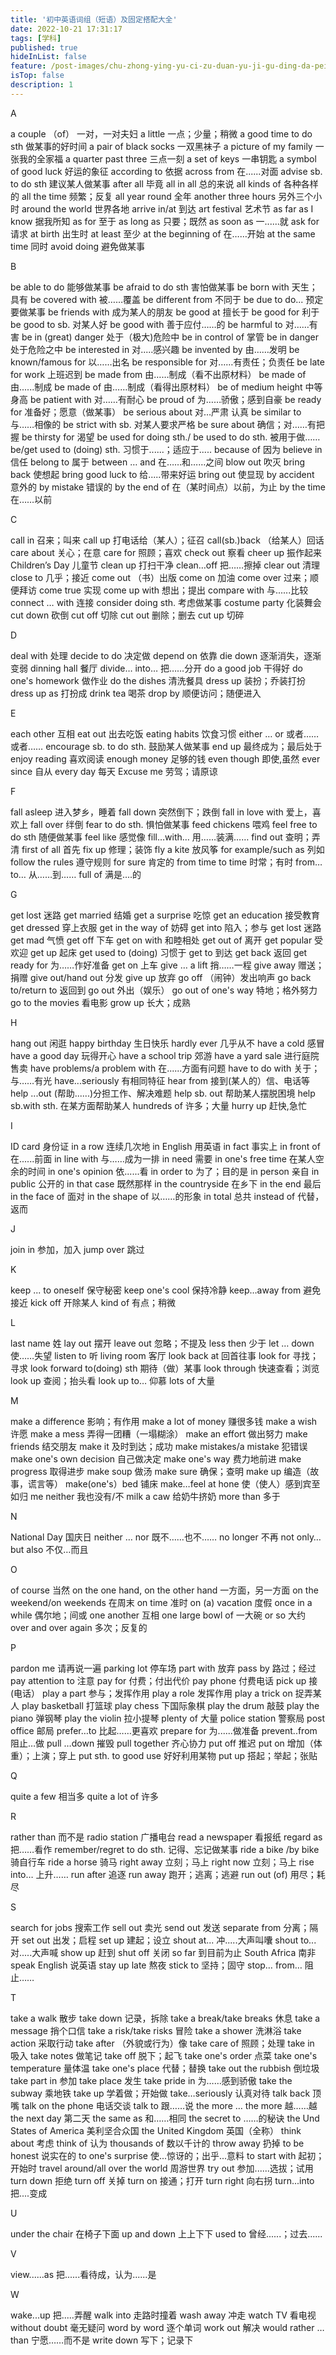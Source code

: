 ```yaml
---
title: '初中英语词组（短语）及固定搭配大全'
date: 2022-10-21 17:31:17
tags: [学科]
published: true
hideInList: false
feature: /post-images/chu-zhong-ying-yu-ci-zu-duan-yu-ji-gu-ding-da-pei-da-quan.jpg
isTop: false
description: 1
---
```

A


a couple （of）  一对，一对夫妇
a little  一点；少量；稍微
a good time to do sth  做某事的好时间 
a pair of black socks  一双黑袜子
a picture of my family  一张我的全家福
a quarter past three  三点一刻
a set of keys  一串钥匙
a symbol of good luck  好运的象征
according to   依据
across from  在......对面
advise sb. to do sth  建议某人做某事
after all  毕竟
all in all  总的来说
all kinds of  各种各样的
all the time  频繁；反复
all year round  全年
another three hours  另外三个小时
around the world  世界各地
arrive in/at  到达
art festival  艺术节
as far as I know  据我所知
as for   至于
as long as  只要；既然
as soon as  一......就
ask for  请求
at birth  出生时
at least  至少
at the beginning of  在……开始
at the same time  同时
avoid doing  避免做某事


B


be able to do  能够做某事
be afraid to do sth  害怕做某事
be born with  天生；具有
be covered with  被……覆盖
be different from  不同于
be due to do...  预定要做某事
be friends with  成为某人的朋友
be good at  擅长于
be good for  利于
be good to sb.  对某人好
be good with  善于应付……的
be harmful to  对……有害
be in (great) danger  处于（极大)危险中
be in control of   掌管
be in danger  处于危险之中
be interested in  对.....感兴趣
be invented by  由……发明
be known/famous for  以……出名
be responsible for  对……有责任；负责任
be late for work  上班迟到
be made from  由……制成（看不出原材料）
be made of  由......制成
be made of  由……制成（看得出原材料）
be of medium height  中等身高
be patient with  对……有耐心
be proud of  为……骄傲；感到自豪
be ready for  准备好；愿意（做某事）
be serious about  对…严肃 认真
be similar to  与……相像的
be strict with sb.  对某人要求严格
be sure about  确信；对……有把握
be thirsty for  渴望
be used for doing sth./
be used to do sth.  被用于做……
be/get used to (doing) sth.  习惯于......；适应于.....
because of  因为
believe in  信任
belong to   属于
between … and  在……和……之间
blow out  吹灭
bring back  使想起
bring good luck to  给.....带来好运
bring out  使显现
by accident  意外的
by mistake  错误的
by the end of  在（某时间点）以前，为止
by the time  在……以前


C


   
call in  召来；叫来
call up  打电话给（某人）；征召
call(sb.)back  （给某人）回话
care about  关心；在意
care for  照顾；喜欢
check out  察看
cheer up  振作起来
Children’s Day  儿童节
clean up  打扫干净
clean…off  把……擦掉
clear out  清理
close to  几乎；接近
come  out  （书）出版
come on   加油
come over  过来；顺便拜访
come true  实现
come up with  想出；提出
compare with  与......比较
connect … with  连接
consider doing sth.  考虑做某事
costume party  化装舞会
cut down  砍倒
cut off  切除
cut out  删除；删去
cut up  切碎


D


     
deal with  处理
decide to do  决定做
depend on   依靠
die down  逐渐消失，逐渐变弱
dinning hall  餐厅
divide… into…   把……分开
do a good job  干得好
do one's homework  做作业
do the dishes  清洗餐具
dress up  装扮；乔装打扮
dress up as  打扮成
drink tea  喝茶
drop by  顺便访问；随便进入


E


     
each other  互相
eat out  出去吃饭
eating habits  饮食习惯
either … or  或者……或者……
encourage sb. to do sth.  鼓励某人做某事
end up  最终成为；最后处于
enjoy reading  喜欢阅读
enough money  足够的钱
even though  即使,虽然
ever since  自从
every day  每天
Excuse me  劳驾；请原谅


F



fall asleep  进入梦乡，睡着
fall down  突然倒下；跌倒
fall in love with  爱上，喜欢上
fall over  绊倒
fear to do sth.  惧怕做某事
feed chickens  喂鸡
feel free to do sth  随便做某事
feel like  感觉像
fill…with…  用……装满……
find out  查明；弄清
first of all 首先
fix up  修理；装饰
fly a kite  放风筝
for example/such as  列如
follow the rules  遵守规则
for sure  肯定的
from time to time  时常；有时
from…to…  从……到……
full of  满是....的


G



get  lost  迷路
get  married  结婚
get a surprise  吃惊
get an education  接受教育
get dressed  穿上衣服
get in the way of  妨碍
get into  陷入；参与
get lost  迷路
get mad  气愤
get off  下车
get on with  和睦相处
get out of  离开
get popular  受欢迎
get up  起床
get used to (doing)  习惯于
get to  到达
get back  返回
get ready for  为……作好准备
get on  上车
give … a lift  捎……一程
give away  赠送；捐赠
give out/hand out  分发
give up  放弃
go  off  （闹钟）发出响声
go back to/return to  返回到
go out  外出（娱乐）
go out of one's way  特地；格外努力
go to the movies  看电影
grow up  长大；成熟


H



hang out  闲逛
happy birthday  生日快乐
hardly ever  几乎从不
have a cold  感冒
have a good day  玩得开心
have a school trip  郊游
have a yard sale  进行庭院售卖
have problems/a problem with  在......方面有问题
have to do with  关于；与……有光
have...seriously  有相同特征
hear from  接到(某人的）信、电话等
help ...out   (帮助......)分担工作、解决难题
help sb. out  帮助某人摆脱困境
help sb.with sth.  在某方面帮助某人
hundreds of  许多；大量
hurry up  赶快,急忙


I



ID card  身份证
in a row  连续几次地
in English 用英语
in fact  事实上
in front of  在......前面
in line with  与……成为一排
in need  需要
in one's free time  在某人空余的时间
in one's opinion  依......看
in order to   为了；目的是
in person  亲自
in public  公开的
in that case  既然那样
in the countryside  在乡下
in the end  最后
in the face of  面对
in the shape of  以……的形象
in total  总共
instead  of  代替，返而


J



join in  参加，加入
jump over  跳过


K



keep ... to oneself  保守秘密
keep one's cool  保持冷静
keep…away from  避免接近
kick off  开除某人
kind of  有点；稍微


L



last name  姓
lay out  摆开
leave out  忽略；不提及
less then  少于
let … down  使……失望
listen to  听
living room  客厅
look back at  回首往事
look for  寻找；寻求
look forward to(doing) sth  期待（做）某事
look through  快速查看；浏览
look up  查阅；抬头看
look up to…   仰慕
lots of  大量


M



make a difference  影响；有作用
make a lot of money  赚很多钱
make a wish  许愿
make a mess  弄得一团糟（一塌糊涂）
make an effort  做出努力
make friends  结交朋友
make it  及时到达；成功
make mistakes/a mistake  犯错误
make one's own decision  自己做决定
make one's way  费力地前进
make progress  取得进步
make soup  做汤
make sure  确保；查明
make up  编造（故事，谎言等）
make(one's）bed  铺床
make…feel at hone  使（使人）感到宾至如归
me neither  我也没有/不
milk a caw  给奶牛挤奶
more than  多于


N



National Day  国庆日
neither … nor  既不……也不……
no longer  不再
not only…but also  不仅…而且


O



of course  当然
on the one hand, on the other hand  一方面，另一方面
on the weekend/on weekends  在周末
on time  准时
on (a) vacation  度假
once in a while  偶尔地；间或
one another  互相
one large bowl of  一大碗
or so  大约
over and over again  多次；反复的


P


pardon me  请再说一遍
parking lot  停车场
part with  放弃
pass by  路过；经过
pay attention to  注意
pay for  付费；付出代价
pay phone  付费电话
pick up  接(电话）
play a part  参与；发挥作用
play a role  发挥作用
play a trick on  捉弄某人
play basketball  打篮球
play chess  下国际象棋
play the drum  敲鼓
play the piano  弹钢琴
play the violin  拉小提琴
plenty of  大量
police station  警察局
post office  邮局
prefer…to  比起……更喜欢
prepare for  为......做准备
prevent..from  阻止…做
pull …down  摧毁
pull together  齐心协力
put off  推迟
put on  增加（体重）；上演；穿上
put sth. to good use  好好利用某物
put up  搭起；举起；张贴


Q



quite a few  相当多
quite a lot of  许多


R



rather than  而不是
radio station  广播电台
read a newspaper  看报纸
regard as  把……看作
remember/regret to do sth.  记得、忘记做某事
ride a bike /by bike  骑自行车
ride a horse  骑马
right away   立刻；马上
right now  立刻；马上
rise into…   上升……
run after  追逐
run away  跑开；逃离；逃避
run out (of)  用尽；耗尽


S



search for jobs  搜索工作
sell out  卖光
send out  发送
separate from  分离；隔开
set out  出发；启程
set up  建起；设立
shout at...  冲.....大声叫囔
shout to...  对.....大声喊
show up  赶到
shut off  关闭
so far  到目前为止
South Africa  南非
speak English  说英语
stay up late  熬夜
stick to  坚持；固守
stop… from…   阻止……


T


take  a walk  散步
take  down  记录，拆除
take a break/take breaks  休息
take a message  捎个口信
take a risk/take risks  冒险
take a shower  洗淋浴
take action  采取行动
take after  （外貌或行为）像
take care of  照顾；处理
take in  吸入
take notes  做笔记
take off  脱下；起飞
take one's order  点菜
take one's temperature  量体温
take one's place  代替；替换
take out the rubbish  倒垃圾 
take part in  参加
take place  发生
take pride in  为……感到骄傲
take the subway  乘地铁
take up  学着做；开始做
take…seriously  认真对待
talk back  顶嘴
talk on the phone  电话交谈
talk to  跟……说
the more … the more  越……越
the next day  第二天
the same as  和……相同
the secret to  ……的秘诀
the Und States of America  美利坚合众国
the United Kingdom  英国（全称）
think about  考虑
think of  认为
thousands of   数以千计的
throw away  扔掉
to be honest  说实在的
to one's surprise  使...惊讶的；出乎...意料
to start with  起初；开始时
travel around/all over the world  周游世界
try out  参加......选拔；试用
turn down  拒绝
turn off  关掉
turn on  接通；打开
turn right  向右拐
turn...into  把....变成


U



under the chair  在椅子下面
up and down  上上下下
used to  曾经......；过去......


V



view......as   把......看待成，认为......是


W



wake...up  把.....弄醒
walk into  走路时撞着
wash away  冲走
watch TV  看电视
without doubt  毫无疑问
word by word  逐个单词
work out   解决
would rather … than  宁愿……而不是
write down  写下；记录下
